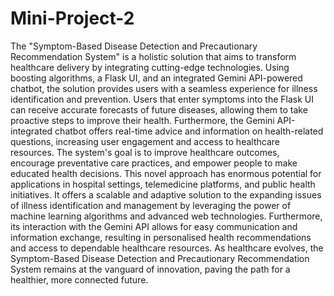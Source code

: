 # Mini-Project-2
The "Symptom-Based Disease Detection and Precautionary Recommendation System" is a holistic solution that aims to transform healthcare delivery by integrating cutting-edge technologies. Using boosting algorithms, a Flask UI, and an integrated Gemini API-powered chatbot, the solution provides users with a seamless experience for illness identification and prevention. Users that enter symptoms into the Flask UI can receive accurate forecasts of future diseases, allowing them to take proactive steps to improve their health. Furthermore, the Gemini API-integrated chatbot offers real-time advice and information on health-related questions, increasing user engagement and access to healthcare resources. The system's goal is to improve healthcare outcomes, encourage preventative care practices, and empower people to make educated health decisions.
This novel approach has enormous potential for applications in hospital settings, telemedicine platforms, and public health initiatives. It offers a scalable and adaptive solution to the expanding issues of illness identification and management by leveraging the power of machine learning algorithms and advanced web technologies. Furthermore, its interaction with the Gemini API allows for easy communication and information exchange, resulting in personalised health recommendations and access to dependable healthcare resources. As healthcare evolves, the Symptom-Based Disease Detection and Precautionary Recommendation System remains at the vanguard of innovation, paving the path for a healthier, more connected future.


